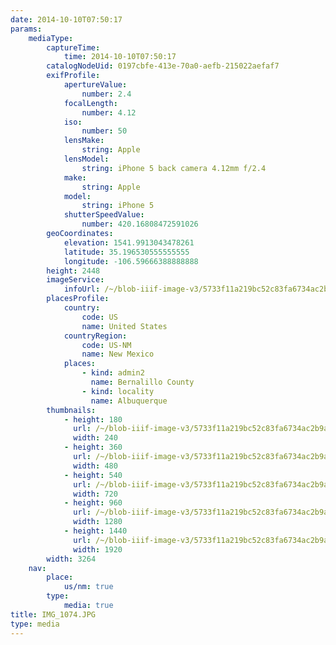 ```yaml
---
date: 2014-10-10T07:50:17
params:
    mediaType:
        captureTime:
            time: 2014-10-10T07:50:17
        catalogNodeUid: 0197cbfe-413e-70a0-aefb-215022aefaf7
        exifProfile:
            apertureValue:
                number: 2.4
            focalLength:
                number: 4.12
            iso:
                number: 50
            lensMake:
                string: Apple
            lensModel:
                string: iPhone 5 back camera 4.12mm f/2.4
            make:
                string: Apple
            model:
                string: iPhone 5
            shutterSpeedValue:
                number: 420.16808472591026
        geoCoordinates:
            elevation: 1541.9913043478261
            latitude: 35.196530555555555
            longitude: -106.59666388888888
        height: 2448
        imageService:
            infoUrl: /~/blob-iiif-image-v3/5733f11a219bc52c83fa6734ac2b9a1507d8a2636feb5fb81449dc40bd8afe22/info.json
        placesProfile:
            country:
                code: US
                name: United States
            countryRegion:
                code: US-NM
                name: New Mexico
            places:
                - kind: admin2
                  name: Bernalillo County
                - kind: locality
                  name: Albuquerque
        thumbnails:
            - height: 180
              url: /~/blob-iiif-image-v3/5733f11a219bc52c83fa6734ac2b9a1507d8a2636feb5fb81449dc40bd8afe22/full/240%2C180/0/default.jpg
              width: 240
            - height: 360
              url: /~/blob-iiif-image-v3/5733f11a219bc52c83fa6734ac2b9a1507d8a2636feb5fb81449dc40bd8afe22/full/480%2C360/0/default.jpg
              width: 480
            - height: 540
              url: /~/blob-iiif-image-v3/5733f11a219bc52c83fa6734ac2b9a1507d8a2636feb5fb81449dc40bd8afe22/full/720%2C540/0/default.jpg
              width: 720
            - height: 960
              url: /~/blob-iiif-image-v3/5733f11a219bc52c83fa6734ac2b9a1507d8a2636feb5fb81449dc40bd8afe22/full/1280%2C960/0/default.jpg
              width: 1280
            - height: 1440
              url: /~/blob-iiif-image-v3/5733f11a219bc52c83fa6734ac2b9a1507d8a2636feb5fb81449dc40bd8afe22/full/1920%2C1440/0/default.jpg
              width: 1920
        width: 3264
    nav:
        place:
            us/nm: true
        type:
            media: true
title: IMG_1074.JPG
type: media
---
```

